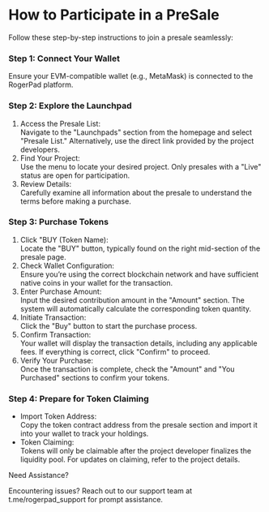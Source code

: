 # How to Participate in a PreSale

Follow these step-by-step instructions to join a presale seamlessly:

### Step 1: Connect Your Wallet

Ensure your EVM-compatible wallet (e.g., MetaMask) is connected to the RogerPad platform.

### Step 2: Explore the Launchpad

1. Access the Presale List:\
   Navigate to the "Launchpads" section from the homepage and select "Presale List." Alternatively, use the direct link provided by the project developers.
2. Find Your Project:\
   Use the menu to locate your desired project. Only presales with a "Live" status are open for participation.
3. Review Details:\
   Carefully examine all information about the presale to understand the terms before making a purchase.

### Step 3: Purchase Tokens

1. Click "BUY (Token Name):\
   Locate the "BUY" button, typically found on the right mid-section of the presale page.
2. Check Wallet Configuration:\
   Ensure you’re using the correct blockchain network and have sufficient native coins in your wallet for the transaction.
3. Enter Purchase Amount:\
   Input the desired contribution amount in the "Amount" section. The system will automatically calculate the corresponding token quantity.
4. Initiate Transaction:\
   Click the "Buy" button to start the purchase process.
5. Confirm Transaction:\
   Your wallet will display the transaction details, including any applicable fees. If everything is correct, click "Confirm" to proceed.
6. Verify Your Purchase:\
   Once the transaction is complete, check the "Amount" and "You Purchased" sections to confirm your tokens.

### Step 4: Prepare for Token Claiming

* Import Token Address:\
  Copy the token contract address from the presale section and import it into your wallet to track your holdings.
* Token Claiming:\
  Tokens will only be claimable after the project developer finalizes the liquidity pool. For updates on claiming, refer to the project details.

Need Assistance?

Encountering issues? Reach out to our support team at t.me/rogerpad\_support for prompt assistance.
